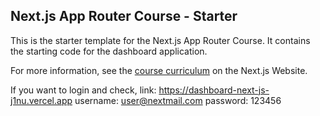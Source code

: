 ## Next.js App Router Course - Starter

This is the starter template for the Next.js App Router Course. It contains the starting code for the dashboard application.

For more information, see the [course curriculum](https://nextjs.org/learn) on the Next.js Website.

If you want to login and check,
link: https://dashboard-next-js-j1nu.vercel.app
username: user@nextmail.com
password: 123456
